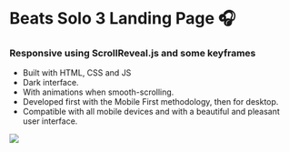 # Beats Solo 3 Landing Page 🎧

### Responsive using ScrollReveal.js and some keyframes

- Built with HTML, CSS and JS
- Dark interface.
- With animations when smooth-scrolling.
- Developed first with the Mobile First methodology, then for desktop.
- Compatible with all mobile devices and with a beautiful and pleasant user interface.

![](/preview.png)
